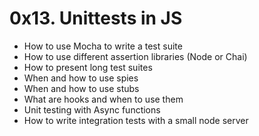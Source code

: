 # 0x13. Unittests in JS
<ul>
<li>How to use Mocha to write a test suite</li>
<li>How to use different assertion libraries (Node or Chai)</li>
<li>How to present long test suites</li>
<li>When and how to use spies</li>
<li>When and how to use stubs</li>
<li>What are hooks and when to use them</li>
<li>Unit testing with Async functions</li>
<li>How to write integration tests with a small node server</li>
</ul>
